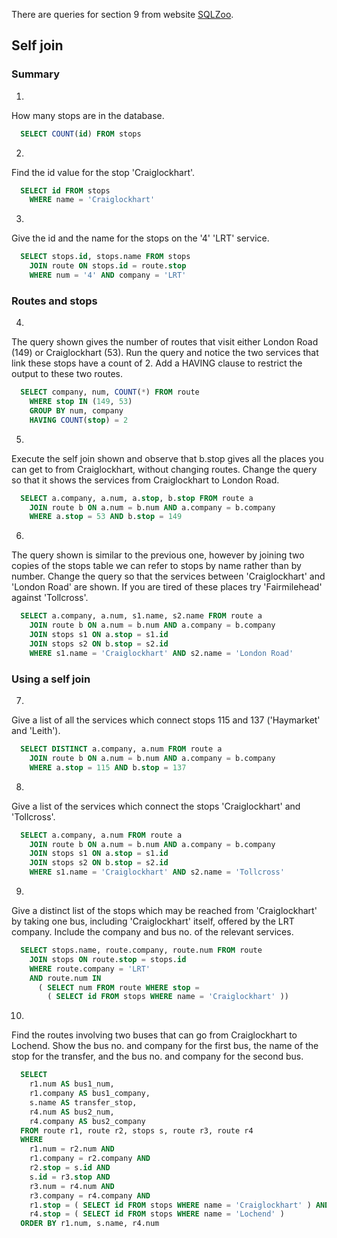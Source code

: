 There are queries for section 9 from website [SQLZoo](https://sqlzoo.net/wiki/Self_join).

## Self join

### Summary
1. 
How many stops are in the database.
```sql
  SELECT COUNT(id) FROM stops
```
2. 
Find the id value for the stop 'Craiglockhart'.
```sql
  SELECT id FROM stops
    WHERE name = 'Craiglockhart'
```
3. 
Give the id and the name for the stops on the '4' 'LRT' service.
```sql
  SELECT stops.id, stops.name FROM stops
    JOIN route ON stops.id = route.stop
    WHERE num = '4' AND company = 'LRT'
```
### Routes and stops
4. 
The query shown gives the number of routes that visit either London Road (149) or Craiglockhart (53).
Run the query and notice the two services that link these stops have a count of 2.
Add a HAVING clause to restrict the output to these two routes.
```sql
  SELECT company, num, COUNT(*) FROM route
    WHERE stop IN (149, 53)
    GROUP BY num, company
    HAVING COUNT(stop) = 2
```
5. 
Execute the self join shown and observe that b.stop gives all the places you can get to from Craiglockhart, without changing routes.
Change the query so that it shows the services from Craiglockhart to London Road.
```sql
  SELECT a.company, a.num, a.stop, b.stop FROM route a
    JOIN route b ON a.num = b.num AND a.company = b.company
    WHERE a.stop = 53 AND b.stop = 149
```
6. 
The query shown is similar to the previous one, however by joining two copies of the stops table we can refer to stops by name rather than by number.
Change the query so that the services between 'Craiglockhart' and 'London Road' are shown.
If you are tired of these places try 'Fairmilehead' against 'Tollcross'.
```sql
  SELECT a.company, a.num, s1.name, s2.name FROM route a
    JOIN route b ON a.num = b.num AND a.company = b.company
    JOIN stops s1 ON a.stop = s1.id
    JOIN stops s2 ON b.stop = s2.id
    WHERE s1.name = 'Craiglockhart' AND s2.name = 'London Road'
```
### Using a self join
7. 
Give a list of all the services which connect stops 115 and 137 ('Haymarket' and 'Leith').
```sql
  SELECT DISTINCT a.company, a.num FROM route a
    JOIN route b ON a.num = b.num AND a.company = b.company
    WHERE a.stop = 115 AND b.stop = 137
```
8. 
Give a list of the services which connect the stops 'Craiglockhart' and 'Tollcross'.
```sql
  SELECT a.company, a.num FROM route a
    JOIN route b ON a.num = b.num AND a.company = b.company
    JOIN stops s1 ON a.stop = s1.id
    JOIN stops s2 ON b.stop = s2.id
    WHERE s1.name = 'Craiglockhart' AND s2.name = 'Tollcross'
```
9. 
Give a distinct list of the stops which may be reached from 'Craiglockhart' by taking one bus, including 'Craiglockhart' itself, offered by the LRT company.
Include the company and bus no. of the relevant services.
```sql
  SELECT stops.name, route.company, route.num FROM route
    JOIN stops ON route.stop = stops.id
    WHERE route.company = 'LRT'
    AND route.num IN
      ( SELECT num FROM route WHERE stop =
        ( SELECT id FROM stops WHERE name = 'Craiglockhart' ))
```
10. 
Find the routes involving two buses that can go from Craiglockhart to Lochend.
Show the bus no. and company for the first bus, the name of the stop for the transfer, and the bus no. and company for the second bus.
```sql
  SELECT
    r1.num AS bus1_num,
    r1.company AS bus1_company,
    s.name AS transfer_stop,
    r4.num AS bus2_num,
    r4.company AS bus2_company
  FROM route r1, route r2, stops s, route r3, route r4
  WHERE
    r1.num = r2.num AND
    r1.company = r2.company AND
    r2.stop = s.id AND
    s.id = r3.stop AND
    r3.num = r4.num AND
    r3.company = r4.company AND
    r1.stop = ( SELECT id FROM stops WHERE name = 'Craiglockhart' ) AND
    r4.stop = ( SELECT id FROM stops WHERE name = 'Lochend' )
  ORDER BY r1.num, s.name, r4.num
```